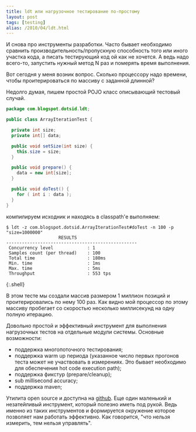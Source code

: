 ```yaml
---
title: ldt или нагрузочное тестирование по-простому
layout: post
tags: [testing]
alias: /2010/04/ldt.html
---
```

И снова про инструменты разработки. Часто бывает необходимо сравнить производительность/пропускную способность того или иного участка кода, а писать тестирующий код ой как не хочется. А ведь надо всего-то, запустить нужный метод N раз и померять время выполнения.

Вот сегодня у меня возник вопрос. Сколько процессору надо времени, чтобы проитерироваться по массиву с заданной длинной?

Недолго думая, пишем простой POJO класс описывающий тестовый случай.

```java
package com.blogspot.dotsid.ldt;

public class ArrayIterationTest {

  private int size;
  private int[] data;

  public void setSize(int size) {
    this.size = size;
  }

  public void prepare() {
    data = new int[size];
  }

  public void doTest() {
    for ( int i : data );
  }
}
```

компилируем исходник и находясь в classpath'е выполняем:

	$ ldt -z com.blogspot.dotsid.ArrayIterationTest#doTest -n 100 -p "size=1000000"
	                    RESULTS
	--------------------------------------------------
	 Concurrency level             : 1
	 Samples count (per thread)    : 100
	 Total time                    : 180ms
	 Min. time                     : 1ms
	 Max. time                     : 5ms
	 Throughput                    : 553 tps
{:.shell}
	 
В этом тесте мы создали массив размером 1 миллион позиций и проитерировались по нему 100 раз. Как видно мой процессор по этому массиву пробегает со скоростью несколько миллисекунд на одну полную итерацию.

Довольно простой и эффективный инструмент для выполнения нагрузочных тестов на отдельные модули системы. Основные возможности:

* поддержка многопоточного тестирования;
* поддержка warm up периода (указанное число первых прогонов теста может не участвовать в измерениях. Это бывает необходимо для обеспечения hot code execution path);
* поддержка фикстур (prepare/cleanup);
* sub millisecond accuracy;
* поддержка maven;

Утилита open source и доступна на [github][ref-ldt]. Еще один маленький и незатейливый инструмент, который полезно иметь под рукой. Ведь именно из таких инструментов и формируется окружение которое позволяет нам работать эффективно. Как говорится, "что нельзя измерить, тем нельзя управлять".

[ref-ldt]: http://github.com/bazhenov/load-test-tool